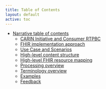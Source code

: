 ```yaml
---
title: Table of Contents
layout: default
active: toc
---
```


* <a href="toc.html">Narrative table of contents</a>
    * <a href="CARIN_Initiative_and_Consumer_RTPBC.html">CARIN Initiative and Consumer RTPBC</a>
    * <a href="FHIR_implementation_approach.html">FHIR implementation approach</a>
    * <a href="Use_Case_and_Scenarios.html">Use Case and Scenarios</a>
    * <a href="High-level_content_structure.html">High-level content structure</a>
    * <a href="High-level_FHIR_resource_mapping.html">High-level FHIR resource mapping</a>
    * <a href="Processing_overview.html">Processing overview</a>
    * <a href="Terminology_overview.html">Terminology overview</a>
    * <a href="Examples.html">Examples</a>
    * <a href="Feedback.html">Feedback</a>
